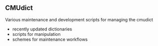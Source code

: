 ## CMUdict
Various maintenance and development scripts for managing the cmudict
* recently updated dictionaries
* scripts for manipulation
* schemes for maintenance workflows
